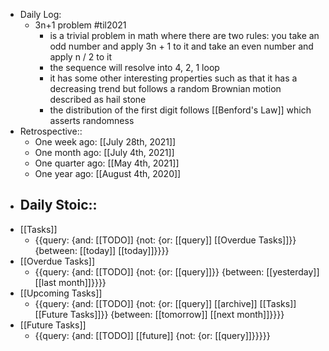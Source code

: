 - Daily Log:
    - 3n+1 problem #til2021
        - is a trivial problem in math where there are two rules: you take an odd number and apply 3n + 1 to it and take an even number and apply n / 2 to it
        - the sequence will resolve into 4, 2, 1 loop
        - it has some other interesting properties such as that it has a decreasing trend but follows a random Brownian motion described as hail stone
        - the distribution of the first digit follows [[Benford's Law]] which asserts randomness
- Retrospective::
    - One week ago: [[July 28th, 2021]]
    - One month ago: [[July 4th, 2021]]
    - One quarter ago: [[May 4th, 2021]]
    - One year ago: [[August 4th, 2020]]
- Daily Stoic::
    - 
- [[Tasks]]
    - {{query: {and: [[TODO]] {not: {or: [[query]] [[Overdue Tasks]]}} {between: [[today]] [[today]]}}}}
- [[Overdue Tasks]]
    - {{query: {and: [[TODO]] {not: {or: [[query]]}} {between: [[yesterday]] [[last month]]}}}}
- [[Upcoming Tasks]]
    - {{query: {and: [[TODO]] {not: {or: [[query]] [[archive]] [[Tasks]] [[Future Tasks]]}} {between: [[tomorrow]] [[next month]]}}}}
- [[Future Tasks]]
    - {{query: {and: [[TODO]] [[future]] {not: {or: [[query]]}}}}}
